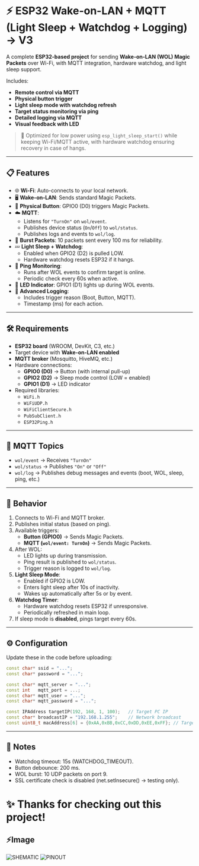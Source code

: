 # ⚡ ESP32 Wake-on-LAN + MQTT (Light Sleep + Watchdog + Logging) -> V3

A complete **ESP32-based project** for sending **Wake-on-LAN (WOL) Magic Packets** over Wi-Fi, with MQTT integration, hardware watchdog, and light sleep support.

Includes:
- **Remote control via MQTT**
- **Physical button trigger**
- **Light sleep mode with watchdog refresh**
- **Target status monitoring via ping**
- **Detailed logging via MQTT**
- **Visual feedback with LED**

> 🔋 Optimized for low power using `esp_light_sleep_start()` while keeping Wi-Fi/MQTT active, with hardware watchdog ensuring recovery in case of hangs.

---

## 📋 Features

- 🌐 **Wi-Fi**: Auto-connects to your local network.
- 🖥️ **Wake-on-LAN**: Sends standard Magic Packets.
- 🔘 **Physical Button**: GPIO0 (D0) triggers Magic Packets.
- ☁️ **MQTT**:
  - Listens for `"TurnOn"` on `wol/event`.
  - Publishes device status (`On`/`Off`) to `wol/status`.
  - Publishes logs and events to `wol/log`.
- 🔄 **Burst Packets**: 10 packets sent every 100 ms for reliability.
- 💤 **Light Sleep + Watchdog**:
  - Enabled when GPIO2 (D2) is pulled LOW.
  - Hardware watchdog resets ESP32 if it hangs.
- 🧠 **Ping Monitoring**:
  - Runs after WOL events to confirm target is online.
  - Periodic check every 60s when active.
- 🔆 **LED Indicator**: GPIO1 (D1) lights up during WOL events.
- 📝 **Advanced Logging**:
  - Includes trigger reason (Boot, Button, MQTT).
  - Timestamp (ms) for each action.

---

## 🛠️ Requirements

- **ESP32 board** (WROOM, DevKit, C3, etc.)
- Target device with **Wake-on-LAN enabled**
- **MQTT broker** (Mosquitto, HiveMQ, etc.)
- Hardware connections:
  - **GPIO0 (D0)** → Button (with internal pull-up)
  - **GPIO2 (D2)** → Sleep mode control (LOW = enabled)
  - **GPIO1 (D1)** → LED indicator
- Required libraries:
  - `WiFi.h`
  - `WiFiUDP.h`
  - `WiFiClientSecure.h`
  - `PubSubClient.h`
  - `ESP32Ping.h`

---

## 📡 MQTT Topics

- `wol/event` → Receives `"TurnOn"`
- `wol/status` → Publishes `"On"` or `"Off"`
- `wol/log` → Publishes debug messages and events (boot, WOL, sleep, ping, etc.)

---

## 🧪 Behavior

1. Connects to Wi-Fi and MQTT broker.
2. Publishes initial status (based on ping).
3. Available triggers:
   - **Button (GPIO0)** → Sends Magic Packets.
   - **MQTT (`wol/event: TurnOn`)** → Sends Magic Packets.
4. After WOL:
   - LED lights up during transmission.
   - Ping result is published to `wol/status`.
   - Trigger reason is logged to `wol/log`.
5. **Light Sleep Mode**:
   - Enabled if GPIO2 is LOW.
   - Enters light sleep after 10s of inactivity.
   - Wakes up automatically after 5s or by event.
6. **Watchdog Timer**:
   - Hardware watchdog resets ESP32 if unresponsive.
   - Periodically refreshed in main loop.
7. If sleep mode is **disabled**, pings target every 60s.

---

## ⚙️ Configuration

Update these in the code before uploading:
```cpp
const char* ssid = "...";
const char* password = "...";

const char* mqtt_server = "...";
const int   mqtt_port = ...;
const char* mqtt_user = "...";
const char* mqtt_password = "...";

const IPAddress targetIP(192, 168, 1, 100);   // Target PC IP
const char* broadcastIP = "192.168.1.255";    // Network broadcast
const uint8_t macAddress[6] = {0xAA,0xBB,0xCC,0xDD,0xEE,0xFF}; // Target PC MAC
````

---

## 🚀 Notes

- Watchdog timeout: 15s (WATCHDOG_TIMEOUT).
- Button debounce: 200 ms.
- WOL burst: 10 UDP packets on port 9.
- SSL certificate check is disabled (net.setInsecure() → testing only).

# ✨ Thanks for checking out this project!

## ⚡Image

![SHEMATIC](https://github.com/user-attachments/assets/69b907f5-264b-4f98-b777-c53e9436570a)
![PINOUT](https://github.com/user-attachments/assets/5ac26256-06c6-40ae-ab29-bd35d11dfe80)
